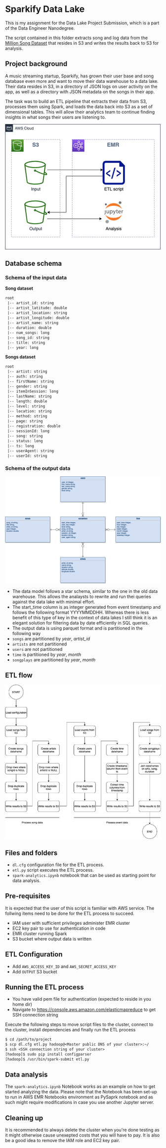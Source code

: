 # Sparkify Data Lake

This is my assignment for the Data Lake Project Submission, which is a part of the Data Engineer Nanodegree.

The script contained in this folder extracts song and log data from the [Million Song Dataset](http://millionsongdataset.com/) that resides in S3 and writes the results  back to S3 for analysis.

## Project background

A music streaming startup, Sparkify, has grown their user base and song database even more and want to move their data warehouse to a data lake. Their data resides in S3, in a directory of JSON logs on user activity on the app, as well as a directory with JSON metadata on the songs in their app.

The task was to build an ETL pipeline that extracts their data from S3, processes them using Spark, and loads the data back into S3 as a set of dimensional tables. This will allow their analytics team to continue finding insights in what songs their users are listening to.

![Overview](assets/data-lake-overview.png)


## Database schema

### Schema of the input data 

**Song dataset**

```
root
 |-- artist_id: string
 |-- artist_latitude: double
 |-- artist_location: string
 |-- artist_longitude: double
 |-- artist_name: string
 |-- duration: double
 |-- num_songs: long
 |-- song_id: string
 |-- title: string
 |-- year: long
```

**Songs dataset**

```
root
 |-- artist: string
 |-- auth: string
 |-- firstName: string
 |-- gender: string
 |-- itemInSession: long
 |-- lastName: string
 |-- length: double
 |-- level: string
 |-- location: string
 |-- method: string
 |-- page: string
 |-- registration: double
 |-- sessionId: long
 |-- song: string
 |-- status: long
 |-- ts: long
 |-- userAgent: string
 |-- userId: string
```

### Schema of the output data

![Data model](assets/data-lake-datamodel.png)

* The data model follows a star schema, similar to the one in the old data warehouse. This allows the analaysts to rewrite and run thei queries against the data lake with minimal effort.
* The start_time column is as integer generated from event timestamp and follows the following format YYYYMMDDHH. Whereas there is less benefit of this type of key in the context of data lakes I still think it is an elegant solution for filtering data by date efficiently in SQL queries.
* The output data is using parquet format and is partitioned in the following way
 * `songs` are partitioned by *year*, *artist_id*
 * `artists` are not partitioned
 * `users` are not partitioned
 * `time` is partitioned by *year*, *month*
 * `songplays` are partitioned by *year*, *month*

## ETL flow

![ETL flow diagram](assets/data-lake-etl.png)

## Files and folders
* `dl.cfg` configuration file for the ETL process. 
* `etl.py` script executes the ETL process.
* `spark-analytics.ipynb` notebook that can be used as starting point for data analysis.

## Pre-requisites

It is expected that the user of this script is familiar with AWS service. The follwing items need to be done for the ETL process to succeed.

* IAM user with sufficient privileges administer EMR cluster
* EC2 key pair to use for authentication in code
* EMR cluster running Spark 
* S3 bucket where output data is written

## ETL Configuration
* Add `AWS_ACCESS_KEY_ID` and `AWS_SECRET_ACCESS_KEY`
* Add `OUTPUT` S3 bucket

## Running the ETL process
* You have valid pem file for authentication (expected to reside in you home dir)
* Navigate to https://console.aws.amazon.com/elasticmapreduce to get SSH connection string

Execute the following steps to move script files to the cluster, connect to the cluster, install dependencies and finally run the ETL process
```
$ cd /path/to/project
$ scp dl.cfg etl.py hadoop@<Master public DNS of your cluster>:~/
$ ssh <SSH connection string of your cluster>
[hadoop]$ sudo pip install configparser
[hadoop]$ /usr/bin/spark-submit etl.py
```

## Data analysis
The `spark-analytics.ipynb` Notebook works as an example on how to get started analyzing the data. Please note that the Notebook has been set-up to run in AWS EMR Notebooks environment as PySaprk notebook and as such might require modifications in case you use another Jupyter server.

## Cleaning up
It is recommended to always delete the cluster when you're done testing as it might otherwise cause unexepted costs that you will have to pay. It is also be a good idea to remove the IAM role and EC2 key pair.
